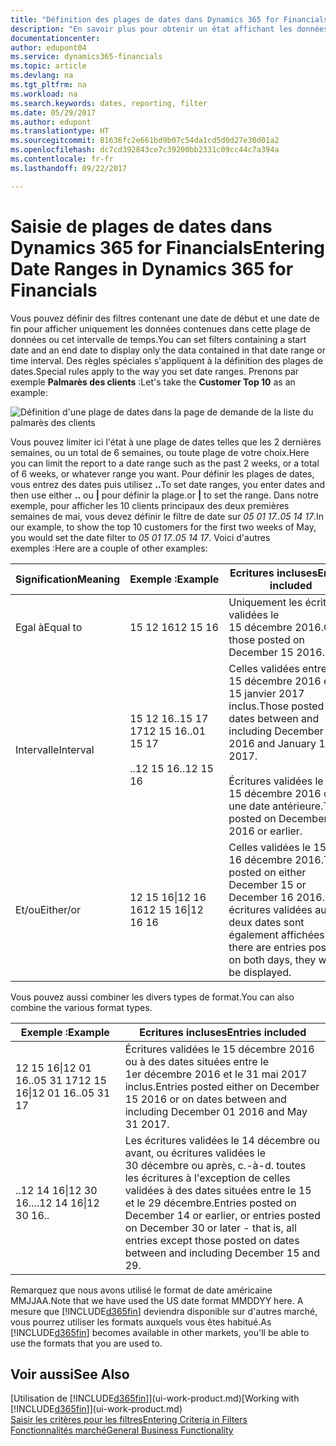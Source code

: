 ```yaml
---
title: "Définition des plages de dates dans Dynamics 365 for Financials | Microsoft Docs"
description: "En savoir plus pour obtenir un état affichant les données de périodes spécifiques à l'aide de plages de dates dans Dynamics 365 for Financials."
documentationcenter: 
author: edupont04
ms.service: dynamics365-financials
ms.topic: article
ms.devlang: na
ms.tgt_pltfrm: na
ms.workload: na
ms.search.keywords: dates, reporting, filter
ms.date: 05/29/2017
ms.author: edupont
ms.translationtype: HT
ms.sourcegitcommit: 81636fc2e661bd9b07c54da1cd5d0d27e30d01a2
ms.openlocfilehash: dc7cd392843ce7c39200bb2331c09cc44c7a394a
ms.contentlocale: fr-fr
ms.lasthandoff: 09/22/2017

---
```

# <a name="entering-date-ranges-in-dynamics-365-for-financials"></a><span data-ttu-id="21cb7-103">Saisie de plages de dates dans Dynamics 365 for Financials</span><span class="sxs-lookup"><span data-stu-id="21cb7-103">Entering Date Ranges in Dynamics 365 for Financials</span></span>
<span data-ttu-id="21cb7-104">Vous pouvez définir des filtres contenant une date de début et une date de fin pour afficher uniquement les données contenues dans cette plage de données ou cet intervalle de temps.</span><span class="sxs-lookup"><span data-stu-id="21cb7-104">You can set filters containing a start date and an end date to display only the data contained in that date range or time interval.</span></span> <span data-ttu-id="21cb7-105">Des règles spéciales s'appliquent à la définition des plages de dates.</span><span class="sxs-lookup"><span data-stu-id="21cb7-105">Special rules apply to the way you set date ranges.</span></span> <span data-ttu-id="21cb7-106">Prenons par exemple **Palmarès des clients** :</span><span class="sxs-lookup"><span data-stu-id="21cb7-106">Let's take the **Customer Top 10** as an example:</span></span>

![Définition d'une plage de dates dans la page de demande de la liste du palmarès des clients](./media/ui-enter-date-ranges/customer-top10-list.png)

<span data-ttu-id="21cb7-108">Vous pouvez limiter ici l'état à une plage de dates telles que les 2 dernières semaines, ou un total de 6 semaines, ou toute plage de votre choix.</span><span class="sxs-lookup"><span data-stu-id="21cb7-108">Here you can limit the report to a date range such as the past 2 weeks, or a total of 6 weeks, or whatever range you want.</span></span> <span data-ttu-id="21cb7-109">Pour définir les plages de dates, vous entrez des dates puis utilisez **..**</span><span class="sxs-lookup"><span data-stu-id="21cb7-109">To set date ranges, you enter dates and then use either **..**</span></span> <span data-ttu-id="21cb7-110">ou **|** pour définir la plage.</span><span class="sxs-lookup"><span data-stu-id="21cb7-110">or **|** to set the range.</span></span> <span data-ttu-id="21cb7-111">Dans notre exemple, pour afficher les 10 clients principaux des deux premières semaines de mai, vous devez définir le filtre de date sur *05 01 17..05 14 17*.</span><span class="sxs-lookup"><span data-stu-id="21cb7-111">In our example, to show the top 10 customers for the first two weeks of May, you would set the date filter to *05 01 17..05 14 17*.</span></span>
<span data-ttu-id="21cb7-112">Voici d'autres exemples :</span><span class="sxs-lookup"><span data-stu-id="21cb7-112">Here are a couple of other examples:</span></span>

| <span data-ttu-id="21cb7-113">Signification</span><span class="sxs-lookup"><span data-stu-id="21cb7-113">Meaning</span></span> | <span data-ttu-id="21cb7-114">Exemple :</span><span class="sxs-lookup"><span data-stu-id="21cb7-114">Example</span></span> | <span data-ttu-id="21cb7-115">Ecritures incluses</span><span class="sxs-lookup"><span data-stu-id="21cb7-115">Entries included</span></span> |
|---|---|---|
|<span data-ttu-id="21cb7-116">Egal à</span><span class="sxs-lookup"><span data-stu-id="21cb7-116">Equal to</span></span>| <span data-ttu-id="21cb7-117">15 12 16</span><span class="sxs-lookup"><span data-stu-id="21cb7-117">12 15 16</span></span> |<span data-ttu-id="21cb7-118">Uniquement les écritures validées le 15 décembre 2016.</span><span class="sxs-lookup"><span data-stu-id="21cb7-118">Only those posted on December 15 2016.</span></span>|
|<span data-ttu-id="21cb7-119">Intervalle</span><span class="sxs-lookup"><span data-stu-id="21cb7-119">Interval</span></span>| <span data-ttu-id="21cb7-120">15 12 16..15 17 17</span><span class="sxs-lookup"><span data-stu-id="21cb7-120">12 15 16..01 15 17</span></span><br /><br /><span data-ttu-id="21cb7-121">..12 15 16</span><span class="sxs-lookup"><span data-stu-id="21cb7-121">..12 15 16</span></span>|<span data-ttu-id="21cb7-122">Celles validées entre le 15 décembre 2016 et le 15 janvier 2017 inclus.</span><span class="sxs-lookup"><span data-stu-id="21cb7-122">Those posted on dates between and including December 15 2016 and January 15 2017.</span></span><br /><br /><span data-ttu-id="21cb7-123">Écritures validées le 15 décembre 2016 ou à une date antérieure.</span><span class="sxs-lookup"><span data-stu-id="21cb7-123">Those posted on December 15 2016 or earlier.</span></span>|
|<span data-ttu-id="21cb7-124">Et/ou</span><span class="sxs-lookup"><span data-stu-id="21cb7-124">Either/or</span></span>|<span data-ttu-id="21cb7-125">12 15 16&#124;12 16 16</span><span class="sxs-lookup"><span data-stu-id="21cb7-125">12 15 16&#124;12 16 16</span></span>|<span data-ttu-id="21cb7-126">Celles validées le 15 ou le 16 décembre 2016.</span><span class="sxs-lookup"><span data-stu-id="21cb7-126">Those posted on either December 15 or December 16 2016.</span></span> <span data-ttu-id="21cb7-127">Les écritures validées aux deux dates sont également affichées.</span><span class="sxs-lookup"><span data-stu-id="21cb7-127">If there are entries posted on both days, they will all be displayed.</span></span>|

<span data-ttu-id="21cb7-128">Vous pouvez aussi combiner les divers types de format.</span><span class="sxs-lookup"><span data-stu-id="21cb7-128">You can also combine the various format types.</span></span>

| <span data-ttu-id="21cb7-129">Exemple :</span><span class="sxs-lookup"><span data-stu-id="21cb7-129">Example</span></span> | <span data-ttu-id="21cb7-130">Ecritures incluses</span><span class="sxs-lookup"><span data-stu-id="21cb7-130">Entries included</span></span> |
|---|---|
|<span data-ttu-id="21cb7-131">12 15 16&#124;12 01 16..05 31 17</span><span class="sxs-lookup"><span data-stu-id="21cb7-131">12 15 16&#124;12 01 16..05 31 17</span></span> | <span data-ttu-id="21cb7-132">Écritures validées le 15 décembre 2016 ou à des dates situées entre le 1er décembre 2016 et le 31 mai 2017 inclus.</span><span class="sxs-lookup"><span data-stu-id="21cb7-132">Entries posted either on December 15 2016 or on dates between and including December 01 2016 and May 31 2017.</span></span> |
|<span data-ttu-id="21cb7-133">..12 14 16&#124;12 30 16..</span><span class="sxs-lookup"><span data-stu-id="21cb7-133">..12 14 16&#124;12 30 16..</span></span> | <span data-ttu-id="21cb7-134">Les écritures validées le 14 décembre ou avant, ou écritures validées le 30 décembre ou après, c.-à-d. toutes les écritures à l'exception de celles validées à des dates situées entre le 15 et le 29 décembre.</span><span class="sxs-lookup"><span data-stu-id="21cb7-134">Entries posted on December 14 or earlier, or entries posted on December 30 or later - that is, all entries except those posted on dates between and including December 15 and 29.</span></span> |

<span data-ttu-id="21cb7-135">Remarquez que nous avons utilisé le format de date américaine MMJJAA.</span><span class="sxs-lookup"><span data-stu-id="21cb7-135">Note that we have used the US date format MMDDYY here.</span></span> <span data-ttu-id="21cb7-136">A mesure que [!INCLUDE[d365fin](includes/d365fin_md.md)] deviendra disponible sur d'autres marché, vous pourrez utiliser les formats auxquels vous êtes habitué.</span><span class="sxs-lookup"><span data-stu-id="21cb7-136">As [!INCLUDE[d365fin](includes/d365fin_md.md)] becomes available in other markets, you'll be able to use the formats that you are used to.</span></span>

## <a name="see-also"></a><span data-ttu-id="21cb7-137">Voir aussi</span><span class="sxs-lookup"><span data-stu-id="21cb7-137">See Also</span></span>
<span data-ttu-id="21cb7-138">[Utilisation de [!INCLUDE[d365fin](includes/d365fin_long_md.md)]](ui-work-product.md)</span><span class="sxs-lookup"><span data-stu-id="21cb7-138">[Working with [!INCLUDE[d365fin](includes/d365fin_long_md.md)]](ui-work-product.md)</span></span>  
[<span data-ttu-id="21cb7-139">Saisir les critères pour les filtres</span><span class="sxs-lookup"><span data-stu-id="21cb7-139">Entering Criteria in Filters </span></span>](ui-enter-criteria-filters.md)  
[<span data-ttu-id="21cb7-140">Fonctionnalités marché</span><span class="sxs-lookup"><span data-stu-id="21cb7-140">General Business Functionality</span></span>](ui-across-business-areas.md)


